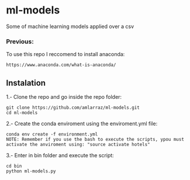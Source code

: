 # ml-models
Some of machine learning models applied over a csv

### Previous:
To use this repo I reccomend to install anaconda: 

    https://www.anaconda.com/what-is-anaconda/

## Instalation

1.- Clone the repo and go inside the repo folder:  
    
    git clone https://github.com/amlarraz/ml-models.git
    cd ml-models

2.- Create the conda enviroment using the enviroment.yml file:

    conda env create -f environment.yml
    NOTE: Remember if you use the bash to execute the scripts, ypou must activate the anviroment using: "source activate hotels"

3.- Enter in bin folder and execute the script:
    
    cd bin
    python ml-models.py
